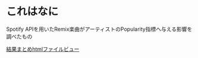 # これはなに
Spotify APIを用いたRemix楽曲がアーティストのPopularity指標へ与える影響を調べたもの

[結果まとめhtmlファイルビュー](https://htmlpreview.github.io/?https://github.com/nijigen-plot/Remix_track_effect/blob/master/Remix%E6%A5%BD%E6%9B%B2%E3%82%92%E3%83%AA%E3%83%AA%E3%83%BC%E3%82%B9%E3%81%99%E3%82%8B%E3%81%93%E3%81%A8%E3%81%AB%E3%82%88%E3%82%8B%E6%A5%BD%E6%9B%B2%E4%BA%BA%E6%B0%97%E5%BA%A6%E3%81%B8%E3%81%AE%E5%BD%B1%E9%9F%BF.html)
